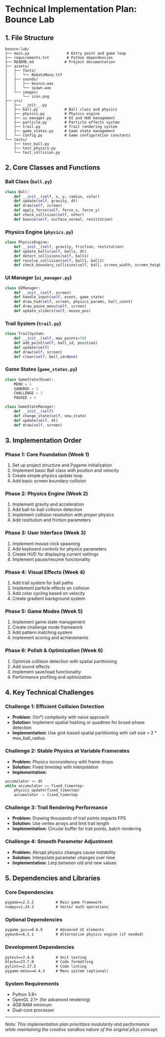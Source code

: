 # Technical Implementation Plan: Bounce Lab

## 1. File Structure

```
bounce-lab/
├── main.py                 # Entry point and game loop
├── requirements.txt        # Python dependencies
├── README.md              # Project documentation
├── assets/
│   ├── fonts/
│   │   └── RobotoMono.ttf
│   ├── sounds/
│   │   ├── bounce.wav
│   │   └── spawn.wav
│   └── images/
│       └── icon.png
├── src/
│   ├── __init__.py
│   ├── ball.py            # Ball class and physics
│   ├── physics.py         # Physics engine
│   ├── ui_manager.py      # UI and HUD management
│   ├── particle.py        # Particle effects system
│   ├── trail.py           # Trail rendering system
│   ├── game_states.py     # Game state management
│   └── config.py          # Game configuration constants
└── tests/
    ├── test_ball.py
    ├── test_physics.py
    └── test_collision.py
```

## 2. Core Classes and Functions

### Ball Class (`ball.py`)
```python
class Ball:
    def __init__(self, x, y, radius, color)
    def update(self, gravity, dt)
    def draw(self, screen)
    def apply_force(self, force_x, force_y)
    def check_collision(self, other)
    def bounce(self, surface_normal, restitution)
```

### Physics Engine (`physics.py`)
```python
class PhysicsEngine:
    def __init__(self, gravity, friction, restitution)
    def update_balls(self, balls, dt)
    def detect_collisions(self, balls)
    def resolve_collision(self, ball1, ball2)
    def check_boundary_collision(self, ball, screen_width, screen_height)
```

### UI Manager (`ui_manager.py`)
```python
class UIManager:
    def __init__(self, screen)
    def handle_input(self, event, game_state)
    def draw_hud(self, screen, physics_params, ball_count)
    def draw_pause_menu(self, screen)
    def update_sliders(self, mouse_pos)
```

### Trail System (`trail.py`)
```python
class TrailSystem:
    def __init__(self, max_points=50)
    def add_point(self, ball_id, position)
    def update(self)
    def draw(self, screen)
    def clear(self, ball_id=None)
```

### Game States (`game_states.py`)
```python
class GameState(Enum):
    MENU = 1
    SANDBOX = 2
    CHALLENGE = 3
    PAUSED = 4

class GameStateManager:
    def __init__(self)
    def change_state(self, new_state)
    def update(self, dt)
    def draw(self, screen)
```

## 3. Implementation Order

### Phase 1: Core Foundation (Week 1)
1. Set up project structure and Pygame initialization
2. Implement basic Ball class with position and velocity
3. Create simple physics update loop
4. Add basic screen boundary collision

### Phase 2: Physics Engine (Week 2)
1. Implement gravity and acceleration
2. Add ball-to-ball collision detection
3. Implement collision resolution with proper physics
4. Add restitution and friction parameters

### Phase 3: User Interface (Week 3)
1. Implement mouse click spawning
2. Add keyboard controls for physics parameters
3. Create HUD for displaying current settings
4. Implement pause/resume functionality

### Phase 4: Visual Effects (Week 4)
1. Add trail system for ball paths
2. Implement particle effects on collision
3. Add color cycling based on velocity
4. Create gradient background system

### Phase 5: Game Modes (Week 5)
1. Implement game state management
2. Create challenge mode framework
3. Add pattern matching system
4. Implement scoring and achievements

### Phase 6: Polish & Optimization (Week 6)
1. Optimize collision detection with spatial partitioning
2. Add sound effects
3. Implement save/load functionality
4. Performance profiling and optimization

## 4. Key Technical Challenges

### Challenge 1: Efficient Collision Detection
- **Problem:** O(n²) complexity with naive approach
- **Solution:** Implement spatial hashing or quadtree for broad-phase detection
- **Implementation:** Use grid-based spatial partitioning with cell size = 2 * max_ball_radius

### Challenge 2: Stable Physics at Variable Framerates
- **Problem:** Physics inconsistency with frame drops
- **Solution:** Fixed timestep with interpolation
- **Implementation:** 
```python
accumulator += dt
while accumulator >= fixed_timestep:
    physics_update(fixed_timestep)
    accumulator -= fixed_timestep
```

### Challenge 3: Trail Rendering Performance
- **Problem:** Drawing thousands of trail points impacts FPS
- **Solution:** Use vertex arrays and limit trail length
- **Implementation:** Circular buffer for trail points, batch rendering

### Challenge 4: Smooth Parameter Adjustment
- **Problem:** Abrupt physics changes cause instability
- **Solution:** Interpolate parameter changes over time
- **Implementation:** Lerp between old and new values

## 5. Dependencies and Libraries

### Core Dependencies
```txt
pygame==2.5.2          # Main game framework
numpy==1.24.3          # Vector math operations
```

### Optional Dependencies
```txt
pygame_gui==0.6.9      # Advanced UI elements
pymunk==6.5.1          # Alternative physics engine (if needed)
```

### Development Dependencies
```txt
pytest==7.4.0          # Unit testing
black==23.7.0          # Code formatting
pylint==2.17.5         # Code linting
pygame-menu==4.4.3     # Menu system (optional)
```

### System Requirements
- Python 3.8+
- OpenGL 2.1+ (for advanced rendering)
- 4GB RAM minimum
- Dual-core processor

---

*Note: This implementation plan prioritizes modularity and performance while maintaining the creative sandbox nature of the original p5.js concept.*